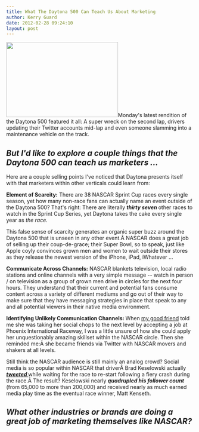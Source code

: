 ```yaml
---
title: What The Daytona 500 Can Teach Us About Marketing
author: Kerry Guard
date: 2012-02-28 09:24:10
layout: post
---
```

<img class="alignleft size-medium wp-image-712" title="daytona-500-2012-crash" src="http://mkgmediagroup.com/wp-content/uploads/2012/02/daytona-500-2012-crash-300x201.jpg" alt="" width="300" height="201" />Monday's latest rendition of the Daytona 500 featured it all: A super wreck on the second lap, drivers updating their Twitter accounts mid-lap and even someone slamming into a maintenance vehicle on the track.
<h2><em>But I'd like to explore a couple things that the Daytona 500 can teach us marketers ...</em></h2>
Here are a couple selling points I've noticed that Daytona presents itself with that marketers within other verticals could learn from:

<strong>Element of Scarcity:</strong> There are 38 NASCAR Sprint Cup races every single season, yet how many non-race fans can actually name an event outside of the Daytona 500? That's right: There are literally <em><strong>thirty seven </strong></em>other races to watch in the Sprint Cup Series, yet Daytona takes the cake every single year as <em>the race.</em>

This false sense of scarcity generates an organic super buzz around the Daytona 500 that is unseen in any other event.Â NASCAR does a great job of selling up their coup-de-grace; their Super Bowl, so to speak, just like Apple coyly convinces grown men and women to wait outside their stores as they release the newest version of the iPhone, iPad, iWhatever ...

<strong>Communicate Across Channels:</strong> NASCAR blankets television, local radio stations and online channels with a very simple message -- watch in person / on television as a group of grown men drive in circles for the next four hours. They understand that their current and potential fans consume content across a variety of different mediums and go out of their way to make sure that they have messaging strategies in place that speak to any and all potential viewers in their native media environment.

<strong>Identifying Unlikely Communication Channels: </strong>When <a href="http://iwantherjob.com" target="_blank">my good friend</a> told me she was taking her social chops to the next level by accepting a job at Phoenix International Raceway, I was a little unsure of how she could apply her unquestionably amazing skillset within the NASCAR circle. Then she reminded me:Â she became friends via Twitter with NASCAR movers and shakers at all levels.

Still think the NASCAR audience is still mainly an analog crowd? Social media is so popular within NASCAR that driverÂ Brad Keselowski actually <strong><a href="http://techland.time.com/2012/02/28/daytona-500-crash-brings-nascar-driver-100000-twitter-followers/" target="_blank"><em>tweeted</em> </a></strong>while waiting for the race to re-start following a fiery crash during the race.Â The result? Keselowski nearly <em><strong>quadrupled his follower count</strong></em> (from 65,000 to more than 200,000) and received nearly as much earned media play time as the eventual race winner, Matt Kenseth.
<h2><em>What other industries or brands are doing a great job of marketing themselves like NASCAR?</em></h2>
